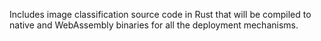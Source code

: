 Includes image classification source code in Rust that will be compiled to native and WebAssembly binaries
for all the deployment mechanisms.